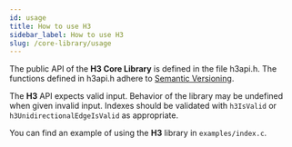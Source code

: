 ```yaml
---
id: usage
title: How to use H3
sidebar_label: How to use H3
slug: /core-library/usage
---
```


The public API of the **H3 Core Library** is defined in the file h3api.h. The functions defined in h3api.h adhere to [Semantic Versioning](http://semver.org/).

The **H3** API expects valid input. Behavior of the library may be undefined when given invalid input. Indexes should be validated with `h3IsValid` or `h3UnidirectionalEdgeIsValid` as appropriate.

You can find an example of using the **H3** library in `examples/index.c`.
